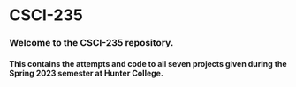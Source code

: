 # CSCI-235

### Welcome to the CSCI-235 repository. 
#### This contains the attempts and code to all seven projects given during the Spring 2023 semester at Hunter College.
